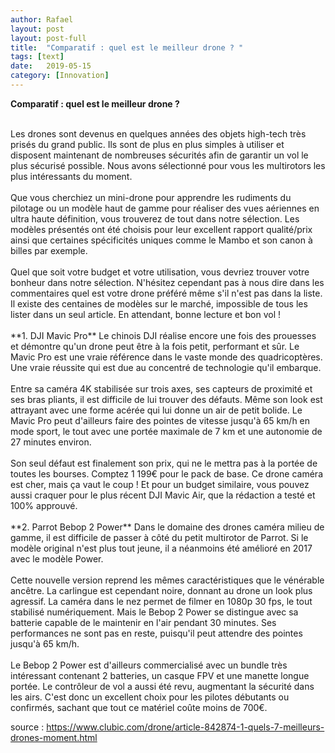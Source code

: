 ```yaml
---
author: Rafael
layout: post
layout: post-full
title:  "Comparatif : quel est le meilleur drone ? "
tags: [text]
date:   2019-05-15
category: [Innovation]
---
```


**Comparatif : quel est le meilleur drone ?**

<br/>
Les drones sont devenus en quelques années des objets high-tech très prisés du grand public. Ils sont de plus en plus simples à utiliser et disposent maintenant de nombreuses sécurités afin de garantir un vol le plus sécurisé possible. Nous avons sélectionné pour vous les multirotors les plus intéressants du moment. 
<br/>

<br/>
Que vous cherchiez un mini-drone pour apprendre les rudiments du pilotage ou un modèle haut de gamme pour réaliser des vues aériennes en ultra haute définition, vous trouverez de tout dans notre sélection. Les modèles présentés ont été choisis pour leur excellent rapport qualité/prix ainsi que certaines spécificités uniques comme le Mambo et son canon à billes par exemple.
<br/>

<br/>
Quel que soit votre budget et votre utilisation, vous devriez trouver votre bonheur dans notre sélection. N'hésitez cependant pas à nous dire dans les commentaires quel est votre drone préféré même s'il n'est pas dans la liste. Il existe des centaines de modèles sur le marché, impossible de tous les lister dans un seul article. En attendant, bonne lecture et bon vol !
<br/>

<br/>
**1. DJI Mavic Pro**
Le chinois DJI réalise encore une fois des prouesses et démontre qu'un drone peut être à la fois petit, performant et sûr. Le Mavic Pro est une vraie référence dans le vaste monde des quadricoptères. Une vraie réussite qui est due au concentré de technologie qu'il embarque.
<br/>

<br/>
Entre sa caméra 4K stabilisée sur trois axes, ses capteurs de proximité et ses bras pliants, il est difficile de lui trouver des défauts. Même son look est attrayant avec une forme acérée qui lui donne un air de petit bolide. Le Mavic Pro peut d'ailleurs faire des pointes de vitesse jusqu'à 65 km/h en mode sport, le tout avec une portée maximale de 7 km et une autonomie de 27 minutes environ.
<br/>

<br/>
Son seul défaut est finalement son prix, qui ne le mettra pas à la portée de toutes les bourses. Comptez 1 199€ pour le pack de base. Ce drone caméra est cher, mais ça vaut le coup ! Et pour un budget similaire, vous pouvez aussi craquer pour le plus récent DJI Mavic Air, que la rédaction a testé et 100% approuvé.
<br/>

<br/>
**2. Parrot Bebop 2 Power**
Dans le domaine des drones caméra milieu de gamme, il est difficile de passer à côté du petit multirotor de Parrot. Si le modèle original n'est plus tout jeune, il a néanmoins été amélioré en 2017 avec le modèle Power.
<br/>

<br/>
Cette nouvelle version reprend les mêmes caractéristiques que le vénérable ancêtre. La carlingue est cependant noire, donnant au drone un look plus agressif. La caméra dans le nez permet de filmer en 1080p 30 fps, le tout stabilisé numériquement. Mais le Bebop 2 Power se distingue avec sa batterie capable de le maintenir en l'air pendant 30 minutes. Ses performances ne sont pas en reste, puisqu'il peut attendre des pointes jusqu'à 65 km/h.
<br/>

<br/>
Le Bebop 2 Power est d'ailleurs commercialisé avec un bundle très intéressant contenant 2 batteries, un casque FPV et une manette longue portée. Le contrôleur de vol a aussi été revu, augmentant la sécurité dans les airs. C'est donc un excellent choix pour les pilotes débutants ou confirmés, sachant que tout ce matériel coûte moins de 700€.

<br/>



source : <https://www.clubic.com/drone/article-842874-1-quels-7-meilleurs-drones-moment.html> 

